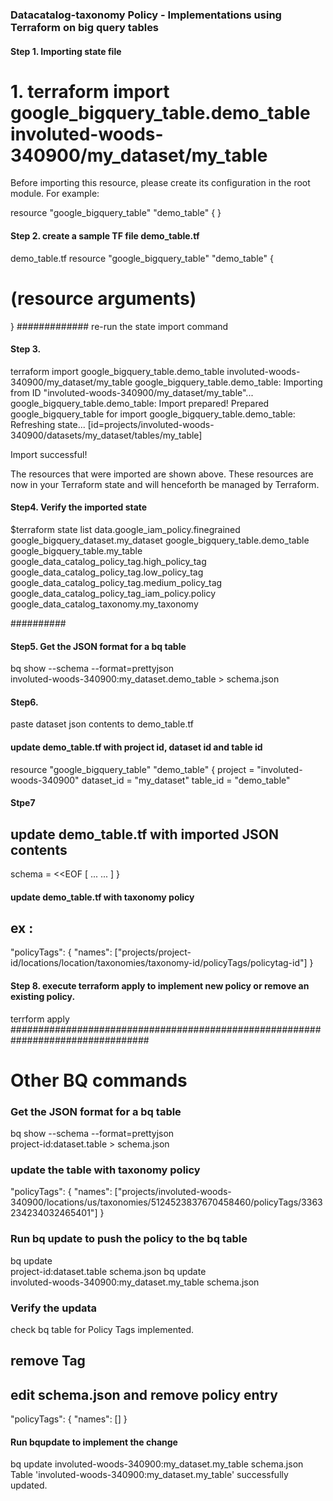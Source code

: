 ### Datacatalog-taxonomy Policy - Implementations using Terraform on big query tables

#### Step 1. Importing state file

# 1. terraform import google_bigquery_table.demo_table involuted-woods-340900/my_dataset/my_table

Before importing this resource, please create its configuration in the root module. For example:

resource "google_bigquery_table" "demo_table" {
}

#### Step 2. create a sample TF file demo_table.tf ####
demo_table.tf
resource "google_bigquery_table" "demo_table" {
  # (resource arguments)
}
############# re-run the state import command
#### Step 3.
terraform import google_bigquery_table.demo_table involuted-woods-340900/my_dataset/my_table
google_bigquery_table.demo_table: Importing from ID "involuted-woods-340900/my_dataset/my_table"...
google_bigquery_table.demo_table: Import prepared!
  Prepared google_bigquery_table for import
google_bigquery_table.demo_table: Refreshing state... [id=projects/involuted-woods-340900/datasets/my_dataset/tables/my_table]

Import successful!

The resources that were imported are shown above. These resources are now in
your Terraform state and will henceforth be managed by Terraform.

#### Step4. Verify the imported state
$terraform state list
data.google_iam_policy.finegrained
google_bigquery_dataset.my_dataset
google_bigquery_table.demo_table
google_bigquery_table.my_table
google_data_catalog_policy_tag.high_policy_tag
google_data_catalog_policy_tag.low_policy_tag
google_data_catalog_policy_tag.medium_policy_tag
google_data_catalog_policy_tag_iam_policy.policy
google_data_catalog_taxonomy.my_taxonomy

##########

#### Step5. Get the JSON format for a bq table ###
bq show --schema --format=prettyjson \
   involuted-woods-340900:my_dataset.demo_table > schema.json

#### Step6.
paste dataset json contents to demo_table.tf

#### update demo_table.tf with project id, dataset id and table id

resource "google_bigquery_table" "demo_table" {
  project                     = "involuted-woods-340900"
  dataset_id                  = "my_dataset"
  table_id                    = "demo_table"
#### Stpe7
## update demo_table.tf with imported JSON contents
   schema = <<EOF
[
   ...
   ...
]
}


#### update demo_table.tf with taxonomy  policy
## ex : 
"policyTags": {
     "names": ["projects/project-id/locations/location/taxonomies/taxonomy-id/policyTags/policytag-id"]
   }
#### Step 8. execute terraform apply to implement new policy or remove an existing policy.
terrform apply
#################################################################################

# Other BQ commands #####

### Get the JSON format for a bq table ###
bq show --schema --format=prettyjson \
   project-id:dataset.table > schema.json
### update the table with taxonomy policy
"policyTags": {
     "names": ["projects/involuted-woods-340900/locations/us/taxonomies/5124523837670458460/policyTags/3363234234032465401"]
   }
### Run bq update to push the policy to the bq table
bq update \
   project-id:dataset.table schema.json
bq update \
   involuted-woods-340900:my_dataset.my_table schema.json

### Verify the updata
check bq table for Policy Tags implemented.

## remove Tag
## edit schema.json and remove policy entry
"policyTags": {
      "names": []
}
#### Run bqupdate to implement the change
bq update    involuted-woods-340900:my_dataset.my_table schema.json
Table 'involuted-woods-340900:my_dataset.my_table' successfully updated.


